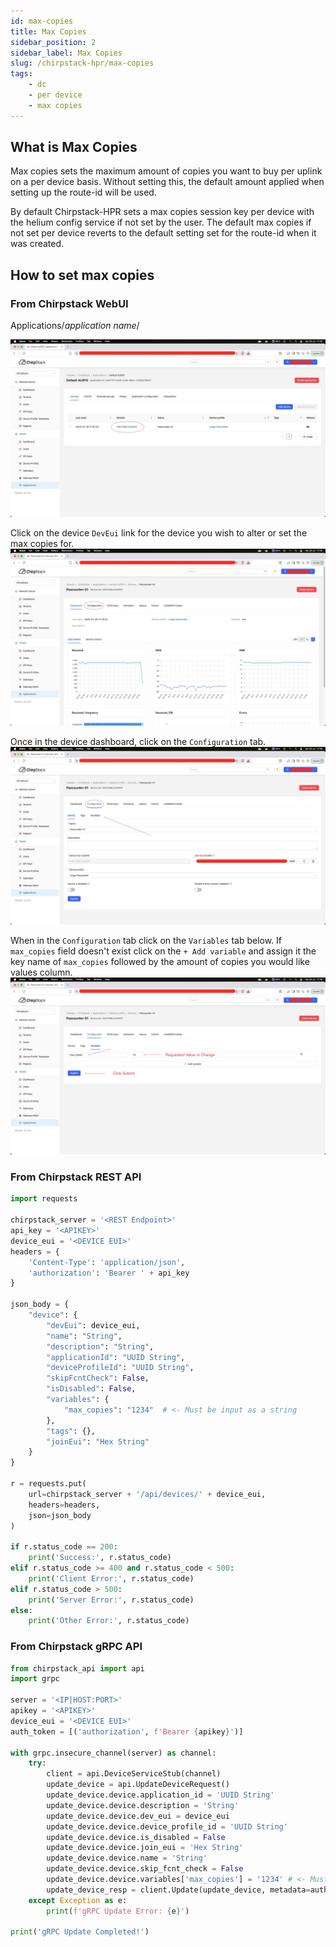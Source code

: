```yaml
---
id: max-copies
title: Max Copies
sidebar_position: 2
sidebar_label: Max Copies
slug: /chirpstack-hpr/max-copies
tags:
    - dc
    - per device
    - max copies
---
```


## What is Max Copies

Max copies sets the maximum amount of copies you want to buy per uplink on a per device basis.
Without setting this, the default amount applied when setting up the route-id will be used.

By default Chirpstack-HPR sets a max copies session key per device with the helium config service if
not set by the user. The default max copies if not set per device reverts to the default setting set
for the route-id when it was created.

## How to set max copies

### From Chirpstack WebUI

Applications/*application name*/

![applications](/img/01-max-copies.jpg)

Click on the device `DevEui` link for the device you wish to alter or set the max copies for.
![applications](/img/02-max-copies.jpg)

Once in the device dashboard, click on the `Configuration` tab.
![applications](/img/03-max-copies.jpg)

When in the `Configuration` tab click on the `Variables` tab below. If `max_copies` field doesn't
exist click on the `+ Add variable` and assign it the key name of `max_copies` followed by the amount
of copies you would like values column.
![applications](/img/04-max-copies.jpg)

### From Chirpstack REST API

```python title="Endpoint: /api/devices/{device.devEui} Update the given device 1234 copies"
import requests

chirpstack_server = '<REST Endpoint>'
api_key = '<APIKEY>'
device_eui = '<DEVICE EUI>'
headers = {
    'Content-Type': 'application/json',
    'authorization': 'Bearer ' + api_key
}

json_body = {
    "device": {
        "devEui": device_eui,
        "name": "String",
        "description": "String",
        "applicationId": "UUID String",
        "deviceProfileId": "UUID String",
        "skipFcntCheck": False,
        "isDisabled": False,
        "variables": {
            "max_copies": "1234"  # <- Must be input as a string
        },
        "tags": {},
        "joinEui": "Hex String"
    }
}

r = requests.put(
    url=chirpstack_server + '/api/devices/' + device_eui,
    headers=headers,
    json=json_body
)

if r.status_code == 200:
    print('Success:', r.status_code)
elif r.status_code >= 400 and r.status_code < 500:
    print('Client Error:', r.status_code)
elif r.status_code > 500:
    print('Server Error:', r.status_code)
else:
    print('Other Error:', r.status_code)
```

### From Chirpstack gRPC API

```py title="Example Python Script, Update the given device 1234 copies"
from chirpstack_api import api
import grpc

server = '<IP|HOST:PORT>'
apikey = '<APIKEY>'
device_eui = '<DEVICE EUI>'
auth_token = [('authorization', f'Bearer {apikey}')]

with grpc.insecure_channel(server) as channel:
    try:
        client = api.DeviceServiceStub(channel)
        update_device = api.UpdateDeviceRequest()
        update_device.device.application_id = 'UUID String'
        update_device.device.description = 'String'
        update_device.device.dev_eui = device_eui
        update_device.device.device_profile_id = 'UUID String'
        update_device.device.is_disabled = False
        update_device.device.join_eui = 'Hex String'
        update_device.device.name = 'String'
        update_device.device.skip_fcnt_check = False
        update_device.device.variables['max_copies'] = '1234' # <- Must be input as a string
        update_device_resp = client.Update(update_device, metadata=auth_token)
    except Exception as e:
        print(f'gRPC Update Error: {e}')

print('gRPC Update Completed!')
```

